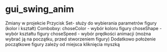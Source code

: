 # gui_swing_anim
Zmiany w projekcie
Przycisk Set- służy do wybierania parametrów figury (kolor i kształt)
Combobxy:
choseColor - wybór koloru figury
choseShape - wybór kształtu figury
choseSpeed - wybór prędkości animacji (można wybrać ją na początku, przed stworzeniem figury)
Dodatkowo położenie początkowe figury zależy od miejsca kliknięcia myszką

